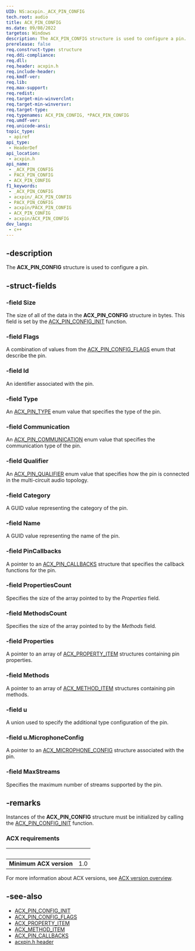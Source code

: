 ```yaml
---
UID: NS:acxpin._ACX_PIN_CONFIG
tech.root: audio
title: ACX_PIN_CONFIG
ms.date: 09/08/2022
targetos: Windows
description: The ACX_PIN_CONFIG structure is used to configure a pin.
prerelease: false
req.construct-type: structure
req.ddi-compliance: 
req.dll: 
req.header: acxpin.h
req.include-header: 
req.kmdf-ver: 
req.lib: 
req.max-support: 
req.redist: 
req.target-min-winverclnt: 
req.target-min-winversvr: 
req.target-type: 
req.typenames: ACX_PIN_CONFIG, *PACX_PIN_CONFIG
req.umdf-ver: 
req.unicode-ansi: 
topic_type:
 - apiref
api_type:
 - HeaderDef
api_location:
 - acxpin.h
api_name:
 - _ACX_PIN_CONFIG
 - PACX_PIN_CONFIG
 - ACX_PIN_CONFIG
f1_keywords:
 - _ACX_PIN_CONFIG
 - acxpin/_ACX_PIN_CONFIG
 - PACX_PIN_CONFIG
 - acxpin/PACX_PIN_CONFIG
 - ACX_PIN_CONFIG
 - acxpin/ACX_PIN_CONFIG
dev_langs:
 - c++
---
```


## -description

The **ACX_PIN_CONFIG** structure is used to configure a pin.

## -struct-fields

### -field Size

The size of all of the data in the **ACX_PIN_CONFIG** structure in bytes. This field is set by the [ACX_PIN_CONFIG_INIT](nf-acxpin-acx_pin_config_init.md) function.

### -field Flags

A combination of values from the [ACX_PIN_CONFIG_FLAGS](ne-acxpin-acx_pin_config_flags.md) enum that describe the pin.

### -field Id

An identifier associated with the pin.

### -field Type

An [ACX_PIN_TYPE](ne-acxpin-acx_pin_type.md) enum value that specifies the type of the pin.

### -field Communication

An [ACX_PIN_COMMUNICATION](ne-acxpin-acx_pin_communication.md) enum value that specifies the communication type of the pin.

### -field Qualifier

An [ACX_PIN_QUALIFIER](ne-acxpin-acx_pin_qualifier.md) enum value that specifies how the pin is connected in the multi-circuit audio topology.

### -field Category

A GUID value representing the category of the pin.

### -field Name

A GUID value representing the name of the pin.

### -field PinCallbacks

A pointer to an [ACX_PIN_CALLBACKS](nf-acxpin-acx_pin_callbacks_init.md) structure that specifies the callback functions for the pin.

### -field PropertiesCount

Specifies the size of the array pointed to by the *Properties* field.

### -field MethodsCount

Specifies the size of the array pointed to by the *Methods* field.

### -field Properties

A pointer to an array of [ACX_PROPERTY_ITEM](../acxrequest/ns-acxrequest-acx_property_item.md) structures containing pin properties.

### -field Methods

A pointer to an array of [ACX_METHOD_ITEM](../acxrequest/ns-acxrequest-acx_method_item.md) structures containing pin methods.

### -field u

A union used to specify the additional type configuration of the pin.

### -field u.MicrophoneConfig

A pointer to an [ACX_MICROPHONE_CONFIG](ns-acxpin-acx_microphone_config.md) structure associated with the pin.

### -field MaxStreams

Specifies the maximum number of streams supported by the pin.

## -remarks

Instances of the **ACX_PIN_CONFIG** structure must be initialized by calling the [ACX_PIN_CONFIG_INIT](nf-acxpin-acx_pin_config_init.md) function.

### ACX requirements

| &nbsp; | &nbsp; |
| ---- |:---- |
| **Minimum ACX version** | 1.0 |

For more information about ACX versions, see [ACX version overview](/windows-hardware/drivers/audio/acx-version-overview).

## -see-also

- [ACX_PIN_CONFIG_INIT](nf-acxpin-acx_pin_config_init.md)
- [ACX_PIN_CONFIG_FLAGS](ne-acxpin-acx_pin_config_flags.md)
- [ACX_PROPERTY_ITEM](../acxrequest/ns-acxrequest-acx_property_item.md)
- [ACX_METHOD_ITEM](../acxrequest/ns-acxrequest-acx_method_item.md)
- [ACX_PIN_CALLBACKS](nf-acxpin-acx_pin_callbacks_init.md)
- [acxpin.h header](index.md)
